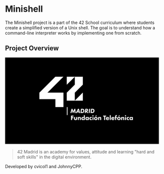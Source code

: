 # Minishell

The Minishell project is a part of the 42 School curriculum where students create a simplified version of a Unix shell.
The goal is to understand how a command-line interpreter works by implementing one from scratch.

## Project Overview

![42](./resources/42_madrid.jpg "42")

> 42 Madrid is an academy for values, attitude and learning "hard and soft skills" in the digital environment.

Developed by cvicol1 and JohnnyCPP.
